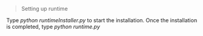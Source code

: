 > Setting up runtime

Type *python runtimeInstaller.py* to start the installation. Once the installation is completed, type *python runtime.py*
